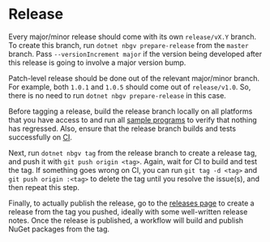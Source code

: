 # Release

Every major/minor release should come with its own `release/vX.Y` branch. To
create this branch, run `dotnet nbgv prepare-release` from the `master` branch.
Pass `--versionIncrement major` if the version being developed after this
release is going to involve a major version bump.

Patch-level release should be done out of the relevant major/minor branch. For
example, both `1.0.1` and `1.0.5` should come out of `release/v1.0`. So, there
is no need to run `dotnet nbgv prepare-release` in this case.

Before tagging a release, build the release branch locally on all platforms that
you have access to and run all [sample programs](src/samples) to verify that
nothing has regressed. Also, ensure that the release branch builds and tests
successfully on [CI](https://github.com/alexrp/system-terminal/actions).

Next, run `dotnet nbgv tag` from the release branch to create a release tag, and
push it with `git push origin <tag>`. Again, wait for CI to build and test the
tag. If something goes wrong on CI, you can run `git tag -d <tag>` and
`git push origin :<tag>` to delete the tag until you resolve the issue(s), and
then repeat this step.

Finally, to actually publish the release, go to the
[releases page](https://github.com/alexrp/system-terminal/releases) to create a
release from the tag you pushed, ideally with some well-written release notes.
Once the release is published, a workflow will build and publish NuGet packages
from the tag.
